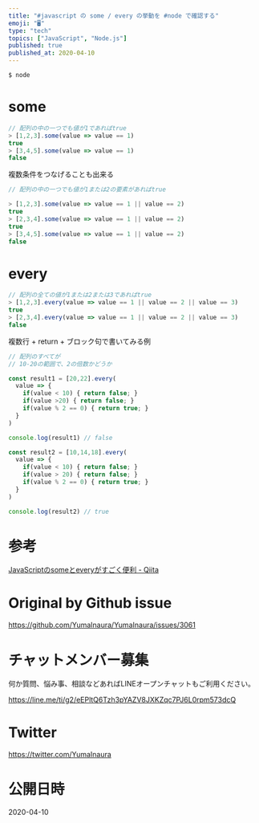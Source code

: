 ```yaml
---
title: "#javascript の some / every の挙動を #node で確認する"
emoji: "🖥"
type: "tech"
topics: ["JavaScript", "Node.js"]
published: true
published_at: 2020-04-10
---
```


```
$ node
```

# some

```js
// 配列の中の一つでも値が1であればtrue
> [1,2,3].some(value => value == 1)
true
> [3,4,5].some(value => value == 1)
false
```

複数条件をつなげることも出来る

```js
// 配列の中の一つでも値が1または2の要素があればtrue

> [1,2,3].some(value => value == 1 || value == 2)
true
> [2,3,4].some(value => value == 1 || value == 2)
true
> [3,4,5].some(value => value == 1 || value == 2)
false
```

# every

```js
// 配列の全ての値が1または2または3であればtrue
> [1,2,3].every(value => value == 1 || value == 2 || value == 3)
true
> [2,3,4].every(value => value == 1 || value == 2 || value == 3)
false
```

複数行 + return + ブロック句で書いてみる例

```js
// 配列のすべてが
// 10-20の範囲で、2の倍数かどうか

const result1 = [20,22].every(
  value => {
    if(value < 10) { return false; }
    if(value >20) { return false; }
    if(value % 2 == 0) { return true; }
  }
)

console.log(result1) // false

const result2 = [10,14,18].every(
  value => {
    if(value < 10) { return false; }
    if(value > 20) { return false; }
    if(value % 2 == 0) { return true; }
  }
)

console.log(result2) // true
```

# 参考

[JavaScriptのsomeとeveryがすごく便利 - Qiita](https://qiita.com/i_am_master_yoda/items/224ff73443b4566ec8e8)


# Original by Github issue

https://github.com/YumaInaura/YumaInaura/issues/3061








<!-- Update From Qiita API -->

# チャットメンバー募集


何か質問、悩み事、相談などあればLINEオープンチャットもご利用ください。

https://line.me/ti/g2/eEPltQ6Tzh3pYAZV8JXKZqc7PJ6L0rpm573dcQ





# Twitter


https://twitter.com/YumaInaura


<!-- Update From Qiita API -->



# 公開日時

2020-04-10

